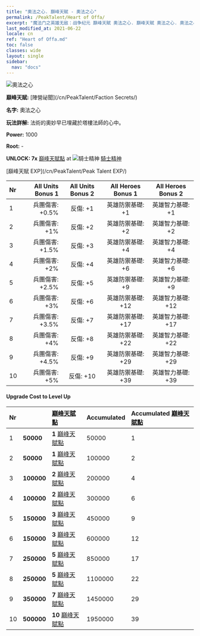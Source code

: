 ```yaml
---
title: "奧法之心. 巔峰天賦 - 奧法之心"
permalink: /PeakTalent/Heart of Offa/
excerpt: "魔法门之英雄无敌：战争纪元 巔峰天賦 奧法之心. 巔峰天賦 奧法之心. 奧法之心"
last_modified_at: 2021-06-22
locale: cn
ref: "Heart of Offa.md"
toc: false
classes: wide
layout: single
sidebar:
  nav: "docs"
---
```


  ![奧法之心](/images/pt/talent_3008.png)

  **巔峰天賦:** [陣營祕聞](/cn/PeakTalent/Faction Secrets/)

  **名字:** 奧法之心

  **玩法詳解:** 法術的奧妙早已埋藏於塔樓法師的心中。

  **Power:** 1000

  **Root:** -

  **UNLOCK: 7x** [巔峰天賦點](/cn/Items/con_934/) at ![騎士精神](/images/pt/talent_3006.png) [騎士精神](/cn/PeakTalent/Chivalry/)

  [巔峰天賦 EXP](/cn/PeakTalent/Peak Talent EXP/)

  | Nr | All Units Bonus 1 | All Units Bonus 2 | All Heroes Bonus 1 | All Heroes Bonus 2 |
  |:---|--------------:|:-------------:|:-------------:|:-------------:|
  | 1 | 兵團傷害: +0.5% | 反傷: +1 | 英雄防禦基礎: +1 | 英雄智力基礎: +1 |
  | 2 | 兵團傷害: +1% | 反傷: +2 | 英雄防禦基礎: +2 | 英雄智力基礎: +2 |
  | 3 | 兵團傷害: +1.5% | 反傷: +3 | 英雄防禦基礎: +4 | 英雄智力基礎: +4 |
  | 4 | 兵團傷害: +2% | 反傷: +4 | 英雄防禦基礎: +6 | 英雄智力基礎: +6 |
  | 5 | 兵團傷害: +2.5% | 反傷: +5 | 英雄防禦基礎: +9 | 英雄智力基礎: +9 |
  | 6 | 兵團傷害: +3% | 反傷: +6 | 英雄防禦基礎: +12 | 英雄智力基礎: +12 |
  | 7 | 兵團傷害: +3.5% | 反傷: +7 | 英雄防禦基礎: +17 | 英雄智力基礎: +17 |
  | 8 | 兵團傷害: +4% | 反傷: +8 | 英雄防禦基礎: +22 | 英雄智力基礎: +22 |
  | 9 | 兵團傷害: +4.5% | 反傷: +9 | 英雄防禦基礎: +29 | 英雄智力基礎: +29 |
  | 10 | 兵團傷害: +5% | 反傷: +10 | 英雄防禦基礎: +39 | 英雄智力基礎: +39 |


#### Upgrade Cost to Level Up

  | Nr | <i class="fas fa-coins"/> | [巔峰天賦點](/cn/Items/con_934/) | Accumulated <i class="fas fa-coins"/> | Accumulated [巔峰天賦點](/cn/Items/con_934/) |
  |:---|:--------------|:-------------|:-------------|:-------------|
  | 1 | **50000** | **1** [巔峰天賦點](/cn/Items/con_934/) | 50000 | 1 |
  | 2 | **50000** | **1** [巔峰天賦點](/cn/Items/con_934/) | 100000 | 2 |
  | 3 | **100000** | **2** [巔峰天賦點](/cn/Items/con_934/) | 200000 | 4 |
  | 4 | **100000** | **2** [巔峰天賦點](/cn/Items/con_934/) | 300000 | 6 |
  | 5 | **150000** | **3** [巔峰天賦點](/cn/Items/con_934/) | 450000 | 9 |
  | 6 | **150000** | **3** [巔峰天賦點](/cn/Items/con_934/) | 600000 | 12 |
  | 7 | **250000** | **5** [巔峰天賦點](/cn/Items/con_934/) | 850000 | 17 |
  | 8 | **250000** | **5** [巔峰天賦點](/cn/Items/con_934/) | 1100000 | 22 |
  | 9 | **350000** | **7** [巔峰天賦點](/cn/Items/con_934/) | 1450000 | 29 |
  | 10 | **500000** | **10** [巔峰天賦點](/cn/Items/con_934/) | 1950000 | 39 |
